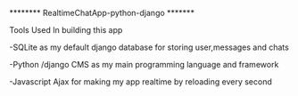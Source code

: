 ******** RealtimeChatApp-python-django *******

Tools Used In building this app

-SQLite as my default django database for storing user,messages and chats

-Python /django CMS as my main programming language and framework

-Javascript Ajax for making my app realtime by reloading every second 
